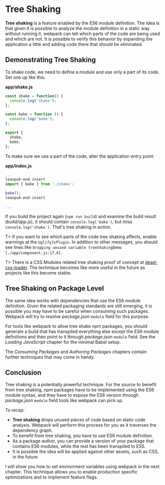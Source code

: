 # Tree Shaking

**Tree shaking** is a feature enabled by the ES6 module definition. The idea is that given it is possible to analyze the module definition in a static way without running it, webpack can tell which parts of the code are being used and which are not. It is possible to verify this behavior by expanding the application a little and adding code there that should be eliminated.

## Demonstrating Tree Shaking

To shake code, we need to define a module and use only a part of its code. Set one up like this:

**app/shake.js**

```javascript
const shake = function() {
  console.log('shake');
};

const bake = function () {
  console.log('bake');
};

export {
  shake,
  bake,
};
```

To make sure we use a part of the code, alter the application entry point:

**app/index.js**

```javascript
...
leanpub-end-insert
import { bake } from './shake';

bake();
leanpub-end-insert

...
```

If you build the project again (`npm run build`) and examine the build result (*build/app.js*), it should contain `console.log('bake')`, but miss `console.log('shake')`. That's tree shaking in action.

T> If you want to see which parts of the code tree shaking affects, enable warnings at the `UglifyJsPlugin`. In addition to other messages, you should see lines like `Dropping unused variable treeShakingDemo [./app/component.js:17,6]`.

T> There is a CSS Modules related tree shaking proof of concept at [dead-css-loader](https://github.com/simlrh/dead-css-loader). The technique becomes like more useful in the future as projects like this become stable.

## Tree Shaking on Package Level

The same idea works with dependencies that use the ES6 module definition. Given the related packaging standards are still emerging, it is possible you may have to be careful when consuming such packages. Webpack will try to resolve *package.json* `module` field for this purpose.

For tools like webpack to allow tree shake npm packages, you should generate a build that has transpiled everything else except the ES6 module definitions and then point to it through *package.json* `module` field. See the *Loading JavaScript* chapter for the minimal Babel setup.

The *Consuming Packages* and *Authoring Packages* chapters contain further techniques that may come in handy.

## Conclusion

Tree shaking is a potentially powerful technique. For the source to benefit from tree shaking, npm packages have to be implemented using the ES6 module syntax, and they have to expose the ES6 version through *package.json* `module` field tools like webpack can pick up.

To recap:

* **Tree shaking** drops unused pieces of code based on static code analysis. Webpack will perform this process for you as it traverses the dependency graph.
* To benefit from tree shaking, you have to use ES6 module definition.
* As a package author, you can provide a version of your package that contains ES6 modules, while the rest has been transpiled to ES5.
* It is possible the idea will be applied against other assets, such as CSS, in the future.

I will show you how to set environment variables using webpack in the next chapter. This technique allows you to enable production specific optimizations and to implement feature flags.
